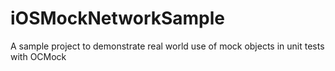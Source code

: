 iOSMockNetworkSample
====================

A sample project to demonstrate real world use of mock objects in unit tests with OCMock
